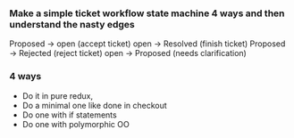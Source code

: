 ### Make a simple ticket workflow state machine 4 ways and then understand the nasty edges

Proposed -> open (accept ticket)
open -> Resolved (finish ticket)
Proposed -> Rejected (reject ticket)
open -> Proposed (needs clarification)

### 4 ways

- Do it in pure redux,
- Do a minimal one like done in checkout
- Do one with if statements
- Do one with polymorphic OO
